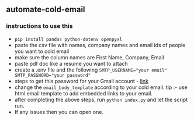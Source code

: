 ## automate-cold-email

### instructions to use this
- ```pip install pandas python-dotenv openpyxl```
- paste the csv file with names, company names and email ids of people you want to cold email
- make sure the column names are First Name, Company, Email
- paste pdf doc like a resume you want to attach
- create a .env file and the following
  ```SMTP_USERNAME="your email" SMTP_PASSWORD="your password"```
- steps to get this password for your Gmail account - [link](https://www.youtube.com/shorts/n9Ooxum-iUo)
- change the ```email_body_template``` according to your cold email. tip :- use html email template to add embedded links to your email.
- after completing the above steps, run ```python index.py``` and let the script run.
- If any issues then you can open one.
